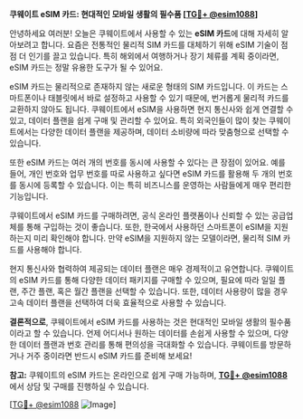 **쿠웨이트 eSIM 카드: 현대적인 모바일 생활의 필수품 [[TG💪+ @esim1088](https://t.me/s/esim1088)]**

안녕하세요 여러분! 오늘은 쿠웨이트에서 사용할 수 있는 **eSIM 카드**에 대해 자세히 알아보려고 합니다. 요즘은 전통적인 물리적 SIM 카드를 대체하기 위해 eSIM 기술이 점점 더 인기를 끌고 있습니다. 특히 해외에서 여행하거나 장기 체류를 계획 중이라면, eSIM 카드는 정말 유용한 도구가 될 수 있어요.

eSIM 카드는 물리적으로 존재하지 않는 새로운 형태의 SIM 카드입니다. 이 카드는 스마트폰이나 태블릿에서 바로 설정하고 사용할 수 있기 때문에, 번거롭게 물리적 카드를 교환하지 않아도 됩니다. 쿠웨이트에서 eSIM을 사용하면 현지 통신사와 쉽게 연결할 수 있고, 데이터 플랜을 쉽게 구매 및 관리할 수 있어요. 특히 외국인들이 많이 찾는 쿠웨이트에서는 다양한 데이터 플랜을 제공하며, 데이터 소비량에 따라 맞춤형으로 선택할 수 있습니다.

또한 eSIM 카드는 여러 개의 번호를 동시에 사용할 수 있다는 큰 장점이 있어요. 예를 들어, 개인 번호와 업무 번호를 따로 사용하고 싶다면 eSIM 카드를 활용해 두 개의 번호를 동시에 등록할 수 있습니다. 이는 특히 비즈니스를 운영하는 사람들에게 매우 편리한 기능입니다.

쿠웨이트에서 eSIM 카드를 구매하려면, 공식 온라인 플랫폼이나 신뢰할 수 있는 공급업체를 통해 구입하는 것이 좋습니다. 또한, 한국에서 사용하던 스마트폰이 eSIM을 지원하는지 미리 확인해야 합니다. 만약 eSIM을 지원하지 않는 모델이라면, 물리적 SIM 카드를 사용해야 합니다.

현지 통신사와 협력하여 제공되는 데이터 플랜은 매우 경제적이고 유연합니다. 쿠웨이트의 eSIM 카드를 통해 다양한 데이터 패키지를 구매할 수 있으며, 필요에 따라 일일 플랜, 주간 플랜, 혹은 월간 플랜을 선택할 수 있습니다. 또한, 데이터 사용량이 많을 경우 고속 데이터 플랜을 선택하여 더욱 효율적으로 사용할 수 있습니다.

**결론적으로**, 쿠웨이트에서 eSIM 카드를 사용하는 것은 현대적인 모바일 생활의 필수품이라고 할 수 있습니다. 언제 어디서나 원하는 데이터를 손쉽게 사용할 수 있으며, 다양한 데이터 플랜과 번호 관리를 통해 편의성을 극대화할 수 있습니다. 쿠웨이트를 방문하거나 거주 중이라면 반드시 eSIM 카드를 준비해 보세요! 

**참고:** 쿠웨이트의 eSIM 카드는 온라인으로 쉽게 구매 가능하며, **[TG💪+ @esim1088](https://t.me/s/esim1088)** 에서 상담 및 구매를 진행하실 수 있습니다.

[[TG💪+ @esim1088](https://t.me/s/esim1088) ![Image](https://i.postimg.cc/Y0z9fWf4/image.png)]